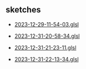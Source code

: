 ## sketches

 - [2023-12-29-11-54-03.glsl](../src/2023-12-29-11-54-03.glsl)

 - [2023-12-31-20-58-34.glsl](../src/2023-12-31-20-58-34.glsl)

 - [2023-12-31-21-23-11.glsl](../src/2023-12-31-21-23-11.glsl)

 - [2023-12-31-22-13-34.glsl](../src/2023-12-31-22-13-34.glsl)
